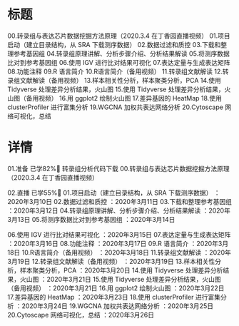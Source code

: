 # 标题

00.转录组与表达芯片数据挖掘方法原理（2020.3.4 在丁香园直播视频）
01.项目启动（建立目录结构，从 SRA 下载测序数据）
02.数据过滤和质控
03.下载和整理参考基因组
04.转录组原理讲解、分析步骤介绍、分析结果解读
05.将测序数据比对到参考基因组
06.使用 IGV 进行比对结果可视化
07.表达定量与生成表达矩阵
08.功能注释
09.R 语言简介
10.R语言简介（备用视频）
11.转录组文献解读
12.转录组文献解读（备用视频）
13.样本相关性分析，样本聚类分析，PCA
14.使用 Tidyverse 处理差异分析结果，火山图
15.使用 Tidyverse 处理差异分析结果，火山图（备用视频）
16.用 ggplot2 绘制火山图
17.差异基因的 HeatMap
18.使用 clusterProfiler 进行富集分析
19.WGCNA 加权共表达网络分析
20.Cytoscape 网络可视化，总结

# 详情

01.准备 已学82%
转录组分析代码下载
00.转录组与表达芯片数据挖掘方法原理（2020.3.4 在丁香园直播视频）

02.直播 已学55%
01.项目启动（建立目录结构，从 SRA 下载测序数据） ：2020年3月10日
02.数据过滤和质控 ：2020年3月11日
03.下载和整理参考基因组 ：2020年3月12日
04.转录组原理讲解、分析步骤介绍、分析结果解读 ：2020年3月13日
05.将测序数据比对到参考基因组 ：2020年3月14日

06.使用 IGV 进行比对结果可视化 ：2020年3月15日
07.表达定量与生成表达矩阵 ：2020年3月16日
08.功能注释 ：2020年3月17日
09.R 语言简介 ：2020年3月18日
10.R语言简介（备用视频） ：2020年3月18日
11.转录组文献解读 ：2020年3月19日
12.转录组文献解读（备用视频） ：2020年3月19日
13.样本相关性分析，样本聚类分析，PCA ：2020年3月20日
14.使用 Tidyverse 处理差异分析结果，火山图 ：2020年3月21日
15.使用 Tidyverse 处理差异分析结果，火山图（备用视频） ：2020年3月21日
16.用 ggplot2 绘制火山图 ：2020年3月22日
17.差异基因的 HeatMap ：2020年3月23日
18.使用 clusterProfiler 进行富集分析 ：2020年3月24日
19.WGCNA 加权共表达网络分析 ：2020年3月25日
20.Cytoscape 网络可视化，总结 ：2020年3月26日

